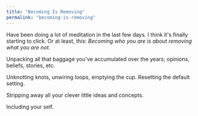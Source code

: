 ```yaml
---
title: "Becoming Is Removing"
permalink: "becoming-is-removing"
---
```


Have been doing a lot of meditation in the last few days. I think it's finally starting to click. Or at least, this: *Becoming who you are is about removing what you are not.*

Unpacking all that baggage you've accumulated over the years; opinions, beliefs, stories, etc.

Unknotting knots, unwiring loops, emptying the cup. Resetting the default setting.

Stripping away all your clever little ideas and concepts.

Including your self.
